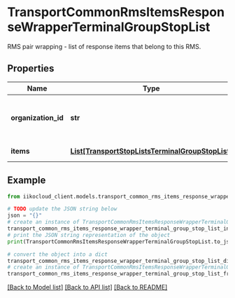# TransportCommonRmsItemsResponseWrapperTerminalGroupStopList

RMS pair wrapping - list of response items that belong to this RMS.

## Properties

Name | Type | Description | Notes
------------ | ------------- | ------------- | -------------
**organization_id** | **str** | Organization ID.                Can be obtained by &#x60;/organizations&#x60; operation. | 
**items** | [**List[TransportStopListsTerminalGroupStopList]**](TransportStopListsTerminalGroupStopList.md) | Items for organization. | 

## Example

```python
from iikocloud_client.models.transport_common_rms_items_response_wrapper_terminal_group_stop_list import TransportCommonRmsItemsResponseWrapperTerminalGroupStopList

# TODO update the JSON string below
json = "{}"
# create an instance of TransportCommonRmsItemsResponseWrapperTerminalGroupStopList from a JSON string
transport_common_rms_items_response_wrapper_terminal_group_stop_list_instance = TransportCommonRmsItemsResponseWrapperTerminalGroupStopList.from_json(json)
# print the JSON string representation of the object
print(TransportCommonRmsItemsResponseWrapperTerminalGroupStopList.to_json())

# convert the object into a dict
transport_common_rms_items_response_wrapper_terminal_group_stop_list_dict = transport_common_rms_items_response_wrapper_terminal_group_stop_list_instance.to_dict()
# create an instance of TransportCommonRmsItemsResponseWrapperTerminalGroupStopList from a dict
transport_common_rms_items_response_wrapper_terminal_group_stop_list_from_dict = TransportCommonRmsItemsResponseWrapperTerminalGroupStopList.from_dict(transport_common_rms_items_response_wrapper_terminal_group_stop_list_dict)
```
[[Back to Model list]](../README.md#documentation-for-models) [[Back to API list]](../README.md#documentation-for-api-endpoints) [[Back to README]](../README.md)


